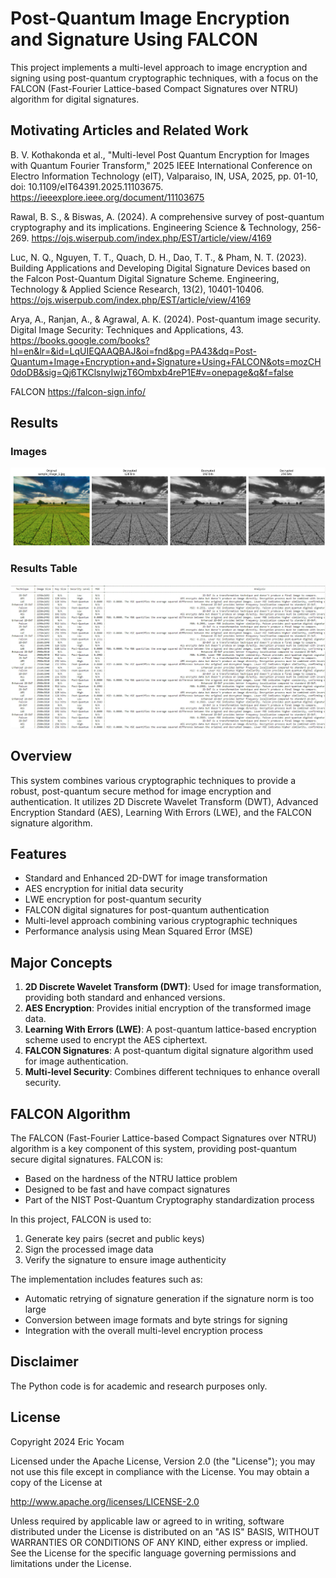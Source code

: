 # Post-Quantum Image Encryption and Signature Using FALCON

This project implements a multi-level approach to image encryption and signing using post-quantum cryptographic techniques, with a focus on the FALCON (Fast-Fourier Lattice-based Compact Signatures over NTRU) algorithm for digital signatures.

## Motivating Articles and Related Work
B. V. Kothakonda et al., "Multi-level Post Quantum Encryption for Images with Quantum Fourier Transform," 2025 IEEE International Conference on Electro Information Technology (eIT), Valparaiso, IN, USA, 2025, pp. 01-10, doi: 10.1109/eIT64391.2025.11103675. 
https://ieeexplore.ieee.org/document/11103675

Rawal, B. S., & Biswas, A. (2024). A comprehensive survey of post-quantum cryptography and its implications. Engineering Science & Technology, 256-269.
https://ojs.wiserpub.com/index.php/EST/article/view/4169

Luc, N. Q., Nguyen, T. T., Quach, D. H., Dao, T. T., & Pham, N. T. (2023). Building Applications and Developing Digital Signature Devices based on the Falcon Post-Quantum Digital Signature Scheme. Engineering, Technology & Applied Science Research, 13(2), 10401-10406.
https://ojs.wiserpub.com/index.php/EST/article/view/4169

Arya, A., Ranjan, A., & Agrawal, A. K. (2024). Post-quantum image security. Digital Image Security: Techniques and Applications, 43.
https://books.google.com/books?hl=en&lr=&id=LqUIEQAAQBAJ&oi=fnd&pg=PA43&dq=Post-Quantum+Image+Encryption+and+Signature+Using+FALCON&ots=mozCH0doDB&sig=Qj6TKClsnyIwjzT6Ombxb4reP1E#v=onepage&q&f=false

FALCON
https://falcon-sign.info/


## Results
### Images
![](https://github.com/ericyoc/encrypt_aes_keys_with_falcon_crypto_sig_poc/blob/main/falcon_image_series.jpg)

### Results Table
![](https://github.com/ericyoc/encrypt_aes_keys_with_falcon_crypto_sig_poc/blob/main/falcon-results_table.jpg)

## Overview

This system combines various cryptographic techniques to provide a robust, post-quantum secure method for image encryption and authentication. It utilizes 2D Discrete Wavelet Transform (DWT), Advanced Encryption Standard (AES), Learning With Errors (LWE), and the FALCON signature algorithm.

## Features

- Standard and Enhanced 2D-DWT for image transformation
- AES encryption for initial data security
- LWE encryption for post-quantum security
- FALCON digital signatures for post-quantum authentication
- Multi-level approach combining various cryptographic techniques
- Performance analysis using Mean Squared Error (MSE)

## Major Concepts

1. **2D Discrete Wavelet Transform (DWT)**: Used for image transformation, providing both standard and enhanced versions.
2. **AES Encryption**: Provides initial encryption of the transformed image data.
3. **Learning With Errors (LWE)**: A post-quantum lattice-based encryption scheme used to encrypt the AES ciphertext.
4. **FALCON Signatures**: A post-quantum digital signature algorithm used for image authentication.
5. **Multi-level Security**: Combines different techniques to enhance overall security.

## FALCON Algorithm

The FALCON (Fast-Fourier Lattice-based Compact Signatures over NTRU) algorithm is a key component of this system, providing post-quantum secure digital signatures. FALCON is:

- Based on the hardness of the NTRU lattice problem
- Designed to be fast and have compact signatures
- Part of the NIST Post-Quantum Cryptography standardization process

In this project, FALCON is used to:
1. Generate key pairs (secret and public keys)
2. Sign the processed image data
3. Verify the signature to ensure image authenticity

The implementation includes features such as:
- Automatic retrying of signature generation if the signature norm is too large
- Conversion between image formats and byte strings for signing
- Integration with the overall multi-level encryption process
  
## Disclaimer
The Python code is for academic and research purposes only.

## License
Copyright 2024 Eric Yocam

Licensed under the Apache License, Version 2.0 (the "License"); you may not use this file except in compliance with the License. You may obtain a copy of the License at

http://www.apache.org/licenses/LICENSE-2.0

Unless required by applicable law or agreed to in writing, software distributed under the License is distributed on an "AS IS" BASIS, WITHOUT WARRANTIES OR CONDITIONS OF ANY KIND, either express or implied. See the License for the specific language governing permissions and limitations under the License.
